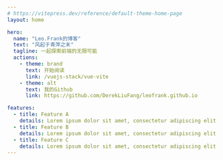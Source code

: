 ```yaml
---
# https://vitepress.dev/reference/default-theme-home-page
layout: home

hero:
  name: "Leo.Frank的博客"
  text: "风起于青萍之末"
  tagline: 一起探索前端的无限可能
  actions:
    - theme: brand
      text: 开始阅读
      link: /vuejs-stack/vue-vite
    - theme: alt
      text: 我的Github
      link: https://github.com/DerekLiuFang/leofrank.github.io

features:
  - title: Feature A
    details: Lorem ipsum dolor sit amet, consectetur adipiscing elit
  - title: Feature B
    details: Lorem ipsum dolor sit amet, consectetur adipiscing elit
  - title: Feature C
    details: Lorem ipsum dolor sit amet, consectetur adipiscing elit
---
```

